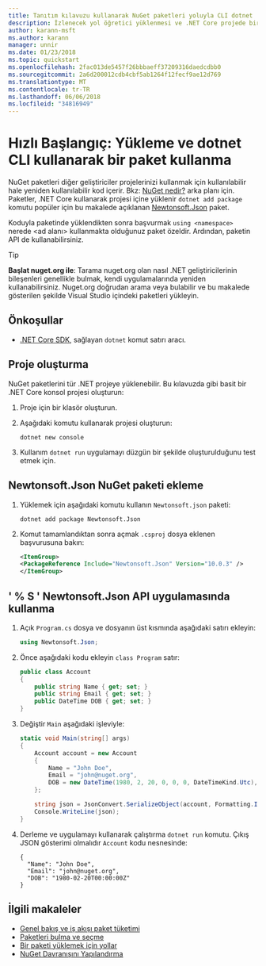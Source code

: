 ```yaml
---
title: Tanıtım kılavuzu kullanarak NuGet paketleri yoluyla CLI dotnet
description: İzlenecek yol öğretici yüklenmesi ve .NET Core projede bir NuGet paketi kullanarak işleme.
author: karann-msft
ms.author: karann
manager: unnir
ms.date: 01/23/2018
ms.topic: quickstart
ms.openlocfilehash: 2fac013de5457f26bbbaeff37209316daedcdbb0
ms.sourcegitcommit: 2a6d200012cdb4cbf5ab1264f12fecf9ae12d769
ms.translationtype: MT
ms.contentlocale: tr-TR
ms.lasthandoff: 06/06/2018
ms.locfileid: "34816949"
---
```

# <a name="quickstart-install-and-use-a-package-using-the-dotnet-cli"></a>Hızlı Başlangıç: Yükleme ve dotnet CLI kullanarak bir paket kullanma

NuGet paketleri diğer geliştiriciler projelerinizi kullanmak için kullanılabilir hale yeniden kullanılabilir kod içerir. Bkz: [NuGet nedir?](../What-is-NuGet.md) arka planı için. Paketler, .NET Core kullanarak projesi içine yüklenir `dotnet add package` komutu popüler için bu makalede açıklanan [Newtonsoft.Json](https://www.nuget.org/packages/Newtonsoft.Json/) paket.

Koduyla paketinde yüklendikten sonra başvurmak `using <namespace>` nerede \<ad alanı\> kullanmakta olduğunuz paket özeldir. Ardından, paketin API de kullanabilirsiniz.

> [!Tip]
> **Başlat nuget.org ile**: Tarama nuget.org olan nasıl .NET geliştiricilerinin bileşenleri genellikle bulmak, kendi uygulamalarında yeniden kullanabilirsiniz. Nuget.org doğrudan arama veya bulabilir ve bu makalede gösterilen şekilde Visual Studio içindeki paketleri yükleyin.

## <a name="prerequisites"></a>Önkoşullar

- [.NET Core SDK](https://www.microsoft.com/net/download/), sağlayan `dotnet` komut satırı aracı.

## <a name="create-a-project"></a>Proje oluşturma

NuGet paketlerini tür .NET projeye yüklenebilir. Bu kılavuzda gibi basit bir .NET Core konsol projesi oluşturun:

1. Proje için bir klasör oluşturun.

1. Aşağıdaki komutu kullanarak projesi oluşturun:

    ```cli
    dotnet new console
    ```

1. Kullanım `dotnet run` uygulamayı düzgün bir şekilde oluşturulduğunu test etmek için.

## <a name="add-the-newtonsoftjson-nuget-package"></a>Newtonsoft.Json NuGet paketi ekleme

1. Yüklemek için aşağıdaki komutu kullanın `Newtonsoft.json` paketi:

    ```cli
    dotnet add package Newtonsoft.Json
    ```

2. Komut tamamlandıktan sonra açmak `.csproj` dosya eklenen başvurusuna bakın:

    ```xml
   <ItemGroup>
    <PackageReference Include="Newtonsoft.Json" Version="10.0.3" />
   </ItemGroup>
    ```

## <a name="use-the-newtonsoftjson-api-in-the-app"></a>' % S ' Newtonsoft.Json API uygulamasında kullanma

1. Açık `Program.cs` dosya ve dosyanın üst kısmında aşağıdaki satırı ekleyin:

    ```cs
    using Newtonsoft.Json;
    ```

1. Önce aşağıdaki kodu ekleyin `class Program` satır:

    ```cs
    public class Account
    {
        public string Name { get; set; }
        public string Email { get; set; }
        public DateTime DOB { get; set; }
    }
    ```

1. Değiştir `Main` aşağıdaki işleviyle:

    ```cs
    static void Main(string[] args)
    {
        Account account = new Account
        {
            Name = "John Doe",
            Email = "john@nuget.org",
            DOB = new DateTime(1980, 2, 20, 0, 0, 0, DateTimeKind.Utc),
        };

        string json = JsonConvert.SerializeObject(account, Formatting.Indented);
        Console.WriteLine(json);
    }
    ```

1. Derleme ve uygulamayı kullanarak çalıştırma `dotnet run` komutu. Çıkış JSON gösterimi olmalıdır `Account` kodu nesnesinde:

    ```output
    {
      "Name": "John Doe",
      "Email": "john@nuget.org",
      "DOB": "1980-02-20T00:00:00Z"
    }
    ```

## <a name="related-articles"></a>İlgili makaleler

- [Genel bakış ve iş akışı paket tüketimi](../consume-packages/overview-and-workflow.md)
- [Paketleri bulma ve seçme](../consume-packages/finding-and-choosing-packages.md)
- [Bir paketi yüklemek için yollar](../consume-packages/ways-to-install-a-package.md)
- [NuGet Davranışını Yapılandırma](../consume-packages/configuring-nuget-behavior.md)
